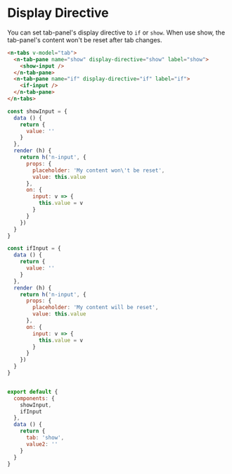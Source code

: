 # Display Directive
You can set tab-panel's display directive to `if` or `show`. When use show, the tab-panel's content won't be reset after tab changes.
```html
<n-tabs v-model="tab">
  <n-tab-pane name="show" display-directive="show" label="show">
    <show-input />
  </n-tab-pane>
  <n-tab-pane name="if" display-directive="if" label="if">
    <if-input />
  </n-tab-pane>
</n-tabs>
```
```js
const showInput = {
  data () {
    return {
      value: ''
    }
  },
  render (h) {
    return h('n-input', {
      props: {
        placeholder: 'My content won\'t be reset',
        value: this.value
      },
      on: {
        input: v => {
          this.value = v
        }
      }
    })
  }
}

const ifInput = {
  data () {
    return {
      value: ''
    }
  },
  render (h) {
    return h('n-input', {
      props: {
        placeholder: 'My content will be reset',
        value: this.value
      },
      on: {
        input: v => {
          this.value = v
        }
      }
    })
  }
}


export default {
  components: {
    showInput,
    ifInput
  },
  data () {
    return {
      tab: 'show',
      value2: ''
    }
  }
}
```